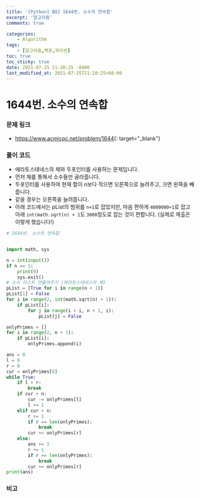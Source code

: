 ```yaml
---
title: '[Python] BOJ 1644번. 소수의 연속합'
excerpt: '알고리즘'
comments: true

categories:
    - Algorithm
tags:
    - [알고리즘,백준,파이썬]
toc: true
toc_sticky: true
date: 2021-07-25 11:20:25 -0400
last_modified_at: 2021-07-25T11:20:25+08:00
---
```


# 1644번. 소수의 연속합

### 문제 링크
- <https://www.acmicpc.net/problem/1644>{: target="\_blank"}

### 풀이 코드

- 에라토스테네스의 체와 두포인터를 사용하는 문제입니다.
- 먼저 체를 통해서 소수들만 골라줍니다.
- 두포인터를 사용하여 현재 합이 n보다 작으면 오른쪽으로 늘려주고, 크면 왼쪽을 빼줍니다.
- 같을 경우는 오른쪽을 늘려줍니다.
- 아래 코드에서는 pList의 범위를 `n+1`로 잡았지만, 마음 편하게 `4000000+1`로 잡고 아래 `int(math.sqrt(n) + 1`도 `3000`정도로 잡는 것이 편합니다. (실제로 제출은 이렇게 했습니다!)

```python
# 1644번. 소수의 연속합


import math, sys

n = int(input())
if n == 1:
    print(0)
    sys.exit()
# 소수 리스트 만들어주기 (에라토스테네스의 체)
pList = [True for i in range(n + 1)]
pList[1] = False
for i in range(2, int(math.sqrt(n) + 1)):
    if pList[i]:
        for j in range(i + i, n + 1, i):
            pList[j] = False

onlyPrimes = []
for i in range(2, n + 1):
    if pList[i]:
        onlyPrimes.append(i)

ans = 0
l = 0
r = 0
cur = onlyPrimes[0]
while True:
    if l > r:
        break
    if cur > n:
        cur -= onlyPrimes[l]
        l += 1
    elif cur < n:
        r += 1
        if r == len(onlyPrimes):
            break
        cur += onlyPrimes[r]
    else:
        ans += 1
        r += 1
        if r == len(onlyPrimes):
            break
        cur += onlyPrimes[r]
print(ans)
```

### 비고